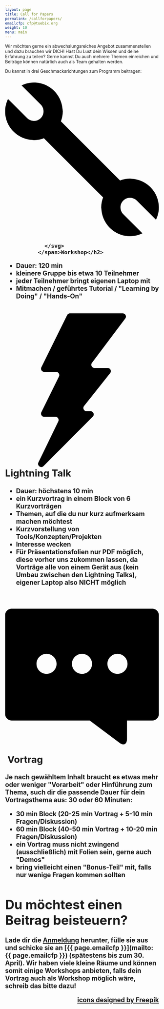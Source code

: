 ```yaml
---
layout: page
title: Call for Papers
permalink: /callforpapers/
emailcfp: cfp@tuebix.org
weight: 10
menu: main
---
```


Wir möchten gerne ein abwechslungsreiches Angebot zusammenstellen und dazu brauchen wir DICH!
Hast Du Lust dein Wissen und deine Erfahrung zu teilen?
Gerne kannst Du auch mehrere Themen einreichen und Beitr&auml;ge k&ouml;nnen natürlich auch als Team gehalten werden.

Du kannst in drei Geschmacksrichtungen zum Programm beitragen:

<h2><span class="icon">
                <svg viewBox="0 0 16 16">
                       <path fill="#A0596B;" d="M13,12c0.118,0,0.234,0.025,0.348,0.068c0.131,0.049,0.254,0.119,0.359,0.225l1.993,1.993
                        C15.887,13.894,16,13.462,16,13c0-1.588-1.236-2.874-2.798-2.98L13,10c-0.366,0-0.713,0.075-1.037,0.195L5.805,4.037
                        C5.925,3.713,6,3.366,6,3L5.98,2.798C5.874,1.237,4.588,0,3,0C2.538,0,2.105,0.113,1.714,0.3l1.993,1.993
                        c0.105,0.105,0.177,0.229,0.225,0.36c0.131,0.355,0.06,0.768-0.225,1.054C3.512,3.902,3.256,4,3,4
                        C2.882,4,2.765,3.974,2.653,3.932c-0.131-0.049-0.255-0.12-0.36-0.225L0.3,1.714C0.113,2.105,0,2.538,0,3
                        c0,1.588,1.237,2.874,2.798,2.98L3,6c0.366,0,0.713-0.075,1.037-0.195l6.158,6.158C10.075,12.287,10,12.634,10,13l0.02,0.202
                        C10.126,14.764,11.413,16,13,16c0.462,0,0.895-0.113,1.286-0.3l-1.993-1.993c-0.105-0.105-0.177-0.229-0.225-0.359
                        c-0.131-0.354-0.062-0.769,0.225-1.055C12.488,12.098,12.744,12,13,12z"/>

                </svg>
              </span>Workshop</h2>

  * Dauer: 120 min
  * kleinere Gruppe bis etwa 10 Teilnehmer
  * jeder Teilnehmer bringt eigenen Laptop mit
  * Mitmachen / geführtes Tutorial / "Learning by Doing" / "Hands-On" 

<h2><span class="icon">
                <svg viewBox="0 0 959.759 959.76">
                  <path fill="#010002;"  d="M239.898,953.699l307.2-308.6c12.601-12.6,3.601-34.1-14.2-34.1h-24.5c-16.699,0-26.1-19.301-15.699-32.4l162.899-205.4
                c10.4-13.1,1.101-32.4-15.7-32.4h-81.899c-16.5,0-25.9-18.8-16-32L750.098,32c9.9-13.2,0.5-32-16-32h-329.1
                c-7.601,0-14.601,4.3-17.9,11.1l-160.9,325.5c-6.6,13.3,3.1,28.9,17.9,28.9h74.2c14.8,0,24.5,15.6,17.9,28.9l-110,222.6
                c-6.6,13.301,3.1,28.9,17.9,28.9h69.9c14.8,0,24.399,15.4,18,28.699L207.798,930.9
                C197.898,951.199,223.998,969.699,239.898,953.699z"/>
                </svg>
              </span>Lightning Talk</h2>

  * Dauer: höchstens 10 min
  * ein Kurzvortrag in einem Block von 6 Kurzvorträgen
  * Themen, auf die du nur kurz aufmerksam machen möchtest
  * Kurzvorstellung von Tools/Konzepten/Projekten
  * Interesse wecken
  * Für Präsentationsfolien nur PDF möglich, diese vorher uns zukommen lassen, da Vorträge alle von einem Gerät aus (kein Umbau zwischen den Lightning Talks), eigener Laptop also NICHT möglich

<h2><span class="icon">
                <svg viewBox="0 0 26.63 26.63">
                  <path fill="#010002;" d="M25.505,1.564H1.126C0.505,1.564,0,2.068,0,2.69v17.116c0,0.621,0.504,1.126,1.126,1.126h13.516
                l5.184,3.873c0.7,0.523,1.272,0.236,1.272-0.638v-3.236h4.406c0.621,0,1.126-0.504,1.126-1.126V2.689
                C26.63,2.068,26.126,1.564,25.505,1.564z M7.174,12.855c-0.962,0-1.741-0.78-1.741-1.741c0-0.962,0.78-1.741,1.741-1.741
                s1.741,0.78,1.741,1.741C8.914,12.075,8.135,12.855,7.174,12.855z M13.316,12.855c-0.962,0-1.741-0.78-1.741-1.741
                c0-0.962,0.78-1.741,1.741-1.741s1.741,0.78,1.741,1.741S14.278,12.855,13.316,12.855z M19.458,12.855
                c-0.962,0-1.741-0.78-1.741-1.741c0-0.962,0.78-1.741,1.741-1.741s1.741,0.78,1.741,1.741S20.42,12.855,19.458,12.855z"/>
                </svg>
              </span>&nbsp;Vortrag</h2>

  Je nach gewähltem Inhalt braucht es etwas mehr oder weniger "Vorarbeit" oder Hinführung zum Thema, such dir die passende Dauer für dein Vortragsthema aus: 30 oder 60 Minuten:

  * 30 min Block (20-25 min Vortrag +  5-10 min Fragen/Diskussion)
  * 60 min Block (40-50 min Vortrag + 10-20 min Fragen/Diskussion)
  * ein Vortrag muss nicht zwingend (ausschließlich) mit Folien sein, gerne auch "Demos"
  * bring vielleicht einen "Bonus-Teil" mit, falls nur wenige Fragen kommen sollten

# Du möchtest einen Beitrag beisteuern?

Lade dir die [Anmeldung](../anmeldung.tuebix.txt) herunter, f&uuml;lle sie aus und schicke sie an [{{ page.emailcfp }}](mailto:{{ page.emailcfp }}) (spätestens bis zum 30. April).
Wir haben viele kleine Räume und können somit einige Workshops anbieten, falls dein Vortrag auch als Workshop möglich wäre, schreib das bitte dazu!

<p style="text-align: right;"><a href="http://www.flaticon.com" target="_blank">icons designed by Freepik</a></p>
